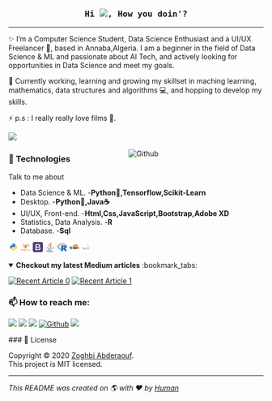 <!-- This readme was created by Zoghbi Abderraouf - https://github.com/raaaouf please give me a star if you like it-->

<h3 align="center"><samp>Hi <img src="https://github.com/TheDudeThatCode/TheDudeThatCode/blob/master/Assets/Hi.gif" width="25px">, How you doin'? </samp></h3>
<p align="center">
</p>

---
✨ I’m a Computer Science Student, Data Science Enthusiast and a UI/UX Freelancer :blue_heart:, based in Annaba,Algeria. I am a beginner in the field of Data Science & ML and passionate about AI Tech, and actively looking for opportunities in Data Science and meet my goals. 

🌱 Currently working, learning and growing my skillset in maching learning, mathematics, data structures and algorithms 💻, and hopping to develop my skills.

   ⚡ p.s : I really really love films 🎥. 

![](https://visitor-badge.glitch.me/badge?page_id=raaaouf.raaaouf)

<!-- Any image aligned to the right. Beware the width -->
<img width="53%" align="right" alt="Github" src="https://github.com/raaaouf/developerFolio/blob/master/src/assets/images/manOnTable.svg" />

### 🚀 Technologies
Talk to me about
- Data Science & ML. -**Python🐍,Tensorflow,Scikit-Learn**
- Desktop. -**Python🐍,Java☕️**
- UI/UX, Front-end. -**Html,Css,JavaScript,Bootstrap,Adobe XD**
- Statistics, Data Analysis.  -**R**
- Database.  -**Sql**

<code><img height="20" src="https://raw.githubusercontent.com/github/explore/80688e429a7d4ef2fca1e82350fe8e3517d3494d/topics/python/python.png"></code>
<code><img height="20" src="https://raw.githubusercontent.com/github/explore/80688e429a7d4ef2fca1e82350fe8e3517d3494d/topics/tensorflow/tensorflow.png"></code>
<code><img height="20" src="https://raw.githubusercontent.com/github/explore/80688e429a7d4ef2fca1e82350fe8e3517d3494d/topics/bootstrap/bootstrap.png"></code>
<code><img height="20" src="https://raw.githubusercontent.com/github/explore/80688e429a7d4ef2fca1e82350fe8e3517d3494d/topics/java/java.png"></code>
<code><img height="20" src="https://raw.githubusercontent.com/github/explore/80688e429a7d4ef2fca1e82350fe8e3517d3494d/topics/r/r.png"></code>
<code><img height="20" src="https://raw.githubusercontent.com/github/explore/80688e429a7d4ef2fca1e82350fe8e3517d3494d/topics/scikit-learn/scikit-learn.png"></code>
<code><img height="20" src="https://raw.githubusercontent.com/github/explore/80688e429a7d4ef2fca1e82350fe8e3517d3494d/topics/mysql/mysql.png"></code>

<details open> 
 <summary><b> Checkout my latest Medium articles</b> :bookmark_tabs:</summary>
 
  <a target="_blank" href="https://github-readme-medium-recent-article.vercel.app/medium/@raaaaouf/0"><img src="https://github-readme-medium-recent-article.vercel.app/medium/@raaaaouf/0" alt="Recent Article 0"></a>
 <a target="_blank" href="https://github-readme-medium-recent-article.vercel.app/medium/@raaaaouf/1"><img src="https://github-readme-medium-recent-article.vercel.app/medium/@raaaaouf/1" alt="Recent Article 1"></a>

</details>

###  📫 How to reach me:
<p align = "center">
 
<!-- [<img src ="https://img.shields.io/badge/portfolio-%23.svg?&style=for-the-badge&logo=&logoColor=white%22">](https://user.github.io/) -->
 [<img src="https://img.shields.io/badge/linkedin-%230077B5.svg?&style=for-the-badge&logo=linkedin&logoColor=white" />](https://www.linkedin.com/in/abderraouf-zoghbi-936a181b6/) 
[<img src="https://img.shields.io/badge/medium-%2312100E.svg?&style=for-the-badge&logo=medium&logoColor=white" />](https://medium.com/@raaaaouf)
[<img src = "https://img.shields.io/badge/instagram-%23E4405F.svg?&style=for-the-badge&logo=instagram&logoColor=white">](https://www.instagram.com/raaaaaouf/)
<a href="https://github.com/raaaouf" target="_blank"><img alt="Github" src="https://img.shields.io/badge/GitHub-%2312100E.svg?&style=for-the-badge&logo=Github&logoColor=blue" /></a>
[<img src="https://img.shields.io/badge/facebook-%231877F2.svg?&style=for-the-badge&logo=facebook&logoColor=white" />](https://www.facebook.com/rvouf) 

</p>
### 📝 License

Copyright © 2020 [Zoghbi Abderaouf](https://github.com/raaaouf).<br />
This project is MIT licensed.

---
_This README was created on 🌎 with ❤️ by [Human](https://github.com/raaaouf)_

